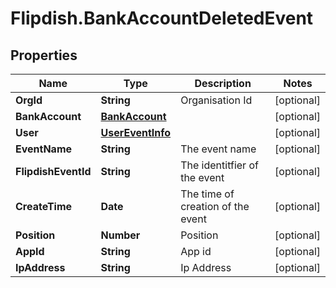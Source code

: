 # Flipdish.BankAccountDeletedEvent

## Properties

Name | Type | Description | Notes
------------ | ------------- | ------------- | -------------
**OrgId** | **String** | Organisation Id | [optional] 
**BankAccount** | [**BankAccount**](BankAccount.md) |  | [optional] 
**User** | [**UserEventInfo**](UserEventInfo.md) |  | [optional] 
**EventName** | **String** | The event name | [optional] 
**FlipdishEventId** | **String** | The identitfier of the event | [optional] 
**CreateTime** | **Date** | The time of creation of the event | [optional] 
**Position** | **Number** | Position | [optional] 
**AppId** | **String** | App id | [optional] 
**IpAddress** | **String** | Ip Address | [optional] 


